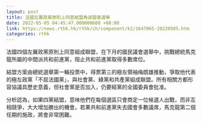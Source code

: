 ```yaml
---
layout: post
title: 法國左翼政黨原則上同意結盟角逐國會選舉
date: 2022-05-05 04:45:47.000000000 +08:00
link: https://news.rthk.hk/rthk/ch/component/k2/1647065-20220505.htm
categories: rthk
---
```


法國四個左翼政黨原則上同意組成聯盟，在下月的國民議會選舉中，挑戰總統馬克龍所屬的中間派共和前進黨，阻止共和前進黨取得多數席位。

結盟方案由總統選舉第一輪投票中，得票第三的極左領袖梅朗雄推動，爭取他代表的極左政黨「不屈法國黨」，與社會黨、綠黨和共產黨組成聯盟。所有相關方都形容協議具歷史意義，但社會黨是否加入，仍要經黨的全國委員會批准。

分析認為，如果四黨結盟，意味他們在每個選區只會商定一位候選人出戰，而非互相競爭，大大增加勝出的機會。若果共和前進黨失去國會多數議席，馬克龍第二個任期的施政，將會非常困難。
